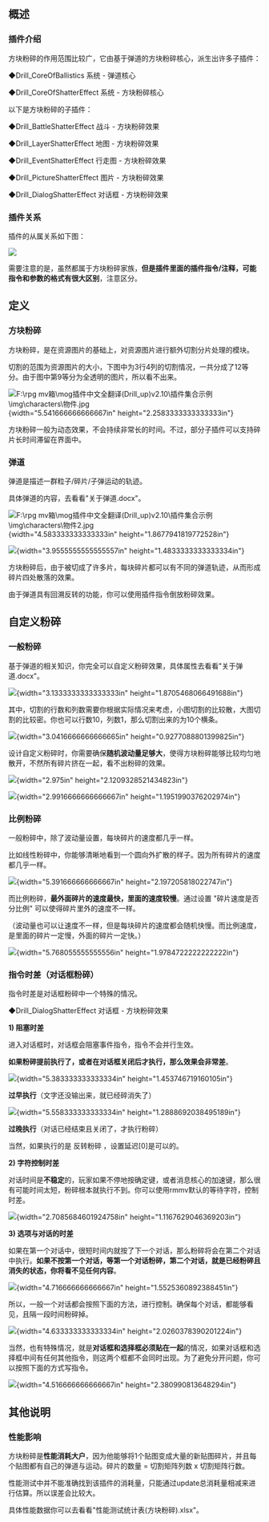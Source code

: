 ## 概述

### 插件介绍

方块粉碎的作用范围比较广，它由基于弹道的方块粉碎核心，派生出许多子插件：

◆Drill_CoreOfBallistics 系统 - 弹道核心

◆Drill_CoreOfShatterEffect 系统 - 方块粉碎核心

以下是方块粉碎的子插件：

◆Drill_BattleShatterEffect 战斗 - 方块粉碎效果

◆Drill_LayerShatterEffect 地图 - 方块粉碎效果

◆Drill_EventShatterEffect 行走图 - 方块粉碎效果

◆Drill_PictureShatterEffect 图片 - 方块粉碎效果

◆Drill_DialogShatterEffect 对话框 - 方块粉碎效果

### 插件关系

插件的从属关系如下图：

![](./MediaFolder/media/image2.emf)

需要注意的是，虽然都属于方块粉碎家族，**但是插件里面的插件指令/注释，可能指令和参数的格式有很大区别**，注意区分。

## 定义

### 方块粉碎

方块粉碎，是在资源图片的基础上，对资源图片进行额外切割分片处理的模块。

切割的范围为资源图片的大小，下图中为3行4列的切割情况，一共分成了12等分。由于图中第9等分为全透明的图片，所以看不出来。

![F:\\rpg
mv箱\\mog插件中文全翻译(Drill_up)v2.10\\插件集合示例\\img\\characters\\物件.jpg](./MediaFolder/media/image3.jpeg){width="5.541666666666667in"
height="2.2583333333333333in"}

方块粉碎一般为动态效果，不会持续非常长的时间。不过，部分子插件可以支持碎片长时间滞留在界面中。

### 弹道

弹道是描述一群粒子/碎片/子弹运动的轨迹。

具体弹道的内容，去看看"关于弹道.docx"。

![F:\\rpg
mv箱\\mog插件中文全翻译(Drill_up)v2.10\\插件集合示例\\img\\characters\\物件2.jpg](./MediaFolder/media/image4.jpeg){width="4.583333333333333in"
height="1.8677941819772528in"}

![](./MediaFolder/media/image5.png){width="3.9555555555555557in"
height="1.4833333333333334in"}

方块粉碎后，由于被切成了许多片，每块碎片都可以有不同的弹道轨迹，从而形成碎片四处散落的效果。

由于弹道具有回溯反转的功能，你可以使用插件指令倒放粉碎效果。

## 自定义粉碎

### 一般粉碎

基于弹道的相关知识，你完全可以自定义粉碎效果，具体属性去看看"关于弹道.docx"。

![](./MediaFolder/media/image6.png){width="3.1333333333333333in"
height="1.8705468066491688in"}

其中，切割的行数和列数需要你根据实际情况来考虑，小图切割的比较散，大图切割的比较密。你也可以行数10，列数1，那么切割出来的为10个横条。

![](./MediaFolder/media/image7.png){width="3.0416666666666665in"
height="0.9277088801399825in"}

设计自定义粉碎时，你需要确保**随机波动量足够大**，使得方块粉碎能够比较均匀地散开，不然所有碎片挤在一起，看不出粉碎的效果。

![](./MediaFolder/media/image8.png){width="2.975in"
height="2.1209328521434823in"}

![](./MediaFolder/media/image9.png){width="2.9916666666666667in"
height="1.1951990376202974in"}

### 比例粉碎

一般粉碎中，除了波动量设置，每块碎片的速度都几乎一样。

比如线性粉碎中，你能够清晰地看到一个圆向外扩散的样子。因为所有碎片的速度都几乎一样。

![](./MediaFolder/media/image10.png){width="5.391666666666667in"
height="2.197205818022747in"}

而比例粉碎，**最外面碎片的速度最快，里面的速度较慢**。通过设置
\"碎片速度是否分比例\" 可以使得碎片里外的速度不一样。

（波动量也可以让速度不一样，但是每块碎片的速度都会随机快慢。而比例速度，是里面的碎片一定慢，外面的碎片一定快。）

![](./MediaFolder/media/image11.png){width="5.768055555555556in"
height="1.9784722222222222in"}

### 指令时差（对话框粉碎）

指令时差是对话框粉碎中一个特殊的情况。

◆Drill_DialogShatterEffect 对话框 - 方块粉碎效果

**1) 阻塞时差**

进入对话框时，对话框会阻塞事件指令，指令不会并行生效。

**如果粉碎提前执行了，或者在对话框关闭后才执行，那么效果会非常差**。

![](./MediaFolder/media/image12.jpeg){width="5.383333333333334in"
height="1.453746719160105in"}

**过早执行**（文字还没输出来，就已经碎消失了）

![](./MediaFolder/media/image13.jpeg){width="5.558333333333334in"
height="1.2888692038495189in"}

**过晚执行**（对话已经结束且关闭了，才执行粉碎）

当然，如果执行的是 反转粉碎 ，设置延迟\[0\]是可以的。

**2) 字符控制时差**

对话时间是**不稳定**的，玩家如果不停地按确定键，或者消息核心的加速键，那么很有可能时间太短，粉碎根本就执行不到。你可以使用rmmv默认的等待字符，控制时差。

![](./MediaFolder/media/image14.png){width="2.7085684601924758in"
height="1.1167629046369203in"}

**3) 选项与对话的时差**

如果在第一个对话中，很短时间内就按了下一个对话，那么粉碎将会在第二个对话中执行。**如果不按第一个对话，等第一个对话粉碎，第二个对话，就是已经粉碎且消失的状态，你将看不见任何内容**。

![](./MediaFolder/media/image15.jpeg){width="4.716666666666667in"
height="1.5525360892388451in"}

所以，一般一个对话都会按照下面的方法，进行控制。确保每个对话，都能够看见，且隔一段时间粉碎掉。

![](./MediaFolder/media/image16.png){width="4.633333333333334in"
height="2.0260378390201224in"}

当然，也有特殊情况，就是**对话框和选择框必须贴在一起**的情况，如果对话框和选择框中间有任何其他指令，则这两个框都不会同时出现。为了避免分开问题，你可以按照下面的方式写指令。

![](./MediaFolder/media/image17.png){width="4.516666666666667in"
height="2.380990813648294in"}

## 其他说明

### 性能影响

方块粉碎是**性能消耗大户**，因为他能够将1个贴图变成大量的新贴图碎片，并且每个贴图都有自己的弹道与运动。碎片的数量
= 切割矩阵列数 x 切割矩阵行数。

性能测试中并不能准确找到该插件的消耗量，只能通过update总消耗量相减来进行估算。所以误差会比较大。

具体性能数据你可以去看看"性能测试统计表(方块粉碎).xlsx"。
